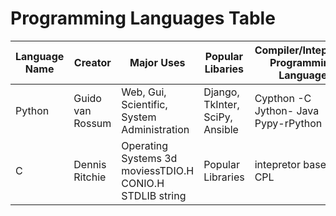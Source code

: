 # Programming Languages Table

| Language Name | Creator | Major Uses | Popular Libaries | Compiler/Intepretor Programming Language| Jobs and Salaries |
| -------------- | ------ | ---------- | ---------------- | ---------------------------------------- | -----------------|
| Python |  Guido van Rossum | Web, Gui, Scientific, System Administration| Django, TkInter, SciPy, Ansible| Cypthon -C Jython- Java Pypy-rPython |
| C | Dennis Ritchie | Operating Systems 3d moviessTDIO.H CONIO.H STDLIB string | Popular Libraries |intepretor based on CPL| Median pay is 86,000$  
